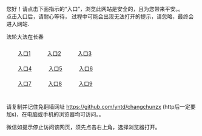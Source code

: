 您好！请点击下面指示的“入口”，浏览此网站是安全的，且为您带来平安。。 <br/>
点击入口后，请耐心等待， 过程中可能会出现无法打开的提示，请忽略，最终会进入网站. </br>

法轮大法在长春<br/>
<div style="padding:10px"><a style="margin:20px" target="_blank" href="https://db0ynwm6haef4.cloudfront.net/2Qpsp?mzunscvq" id="ccLink1" rel="nofollow">入口1</a> <a target="_blank" style="margin:20px" href="https://d2sw88vk8geh52.cloudfront.net/2Qpsp?zrxry" id="ccLink2" rel="nofollow">入口2</a> <a style="margin:20px" target="_blank" href="https://d28p4y1b3eqtq2.cloudfront.net/2Qpsp?vusvouwe" id="ccLink3" rel="nofollow">入口3</a></div>

<div style="padding:10px" ><a style="margin:20px" target="_blank" href="https://db0ynwm6haef4.cloudfront.net/2Qpsp?mzunscvq" id="ccLink4" rel="nofollow">入口4</a> <a style="margin:20px" href="https://d2sw88vk8geh52.cloudfront.net/2Qpsp?zrxry" target="_blank" id="ccLink5" rel="nofollow">入口5</a> <a style="margin:20px" href="https://d28p4y1b3eqtq2.cloudfront.net/2Qpsp?vusvouwe" target="_blank" id="ccLink6" rel="nofollow">入口6</a></div>

<div style="padding:10px"><a style="margin:20px" target="_blank" href="https://db0ynwm6haef4.cloudfront.net/2Qpsp?mzunscvq" id="ccLink7" rel="nofollow">入口7</a> <a style="margin:20px" href="https://d2sw88vk8geh52.cloudfront.net/2Qpsp?zrxry" target="_blank" id="ccLink8" rel="nofollow">入口8</a> <a style="margin:20px" target="_blank" href="https://d28p4y1b3eqtq2.cloudfront.net/2Qpsp?vusvouwe" id="ccLink9" rel="nofollow">入口9</a></div>

<br/>



请复制并记住免翻墙网址 https://github.com/yntd/changchunzx (http后一定要加s)，在电脑或手机的浏览器均可访问。。<br/>

微信如提示停止访问该网页，须先点击右上角，选择浏览器打开。
